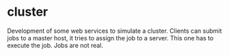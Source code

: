 cluster
=======

Development of some web services to simulate a cluster. Clients can submit jobs to a master host, it tries to assign the job to a server. This one has to execute the job. Jobs are not real.
